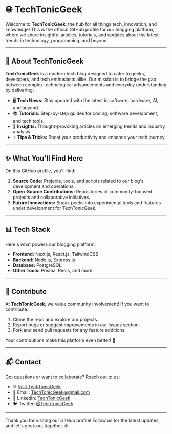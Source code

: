 # 🌐 TechTonicGeek  

Welcome to **TechTonicGeek**, the hub for all things tech, innovation, and knowledge! This is the official GitHub profile for our blogging platform, where we share insightful articles, tutorials, and updates about the latest trends in technology, programming, and beyond.

---

## 🚀 About TechTonicGeek  

**TechTonicGeek** is a modern tech blog designed to cater to geeks, developers, and tech enthusiasts alike. Our mission is to bridge the gap between complex technological advancements and everyday understanding by delivering:  

- 🖥️ **Tech News:** Stay updated with the latest in software, hardware, AI, and beyond.  
- 📚 **Tutorials:** Step-by-step guides for coding, software development, and tech tools.  
- 🌟 **Insights:** Thought-provoking articles on emerging trends and industry analysis.  
- 💡 **Tips & Tricks:** Boost your productivity and enhance your tech journey.  

---

## ✨ What You'll Find Here  

On this GitHub profile, you'll find:  

1. **Source Code:** Projects, tools, and scripts related to our blog's development and operations.  
2. **Open-Source Contributions:** Repositories of community-focused projects and collaborative initiatives.  
3. **Future Innovations:** Sneak peeks into experimental tools and features under development for TechTonicGeek.  

---

## 📊 Tech Stack  

Here's what powers our blogging platform:  

- **Frontend:** Next.js, React.js, TailwindCSS  
- **Backend:** Node.js, Express.js  
- **Database:** PostgreSQL   
- **Other Tools:** Prisma, Redis, and more  

---

## 🤝 Contribute  

At **TechTonicGeek**, we value community involvement! If you want to contribute:  

1. Clone the repo and explore our projects.  
2. Report bugs or suggest improvements in our issues section.  
3. Fork and send pull requests for any feature additions.  

Your contributions make this platform even better! 💪  

---

## 📬 Contact  

Got questions or want to collaborate? Reach out to us:  

- 🌐 [Visit TechTonicGeek](https://yourblogsite.com)  
- 📧 Email: [TechTonicGeek@gmail.com](mailto:TechTonicGeek@gmail.com)  
- 💼 LinkedIn: [TechTonicGeek](https://linkedin.com/in/TechTonicGeek)  
- 🐦 Twitter: [@TechTonicGeek](https://twitter.com/TechTonicGeek)  

---

Thank you for visiting our GitHub profile! Follow us for the latest updates, and let's geek out together. 🤓
